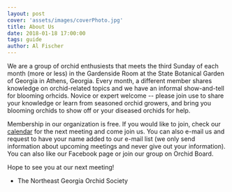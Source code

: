 ```yaml
---
layout: post
cover: 'assets/images/coverPhoto.jpg'
title: About Us
date: 2018-01-18 17:00:00
tags: guide
author: Al Fischer
---
```


We are a group of orchid enthusiests that meets the third Sunday of each month (more or less) in the Gardenside Room at the State Botanical Garden of Georgia in Athens, Georgia.  Every month, a different member shares knowledge on orchid-related topics and we have an informal show-and-tell for blooming orhcids.  Novice or expert welcome -- please join use to share your knowledge or learn from seasoned orchid growers, and bring you blooming orchids to show off or your diseased orchids for help.

Membership in our organization is free.  If you would like to join, check our [calendar](https://calendar.google.com/calendar?cid=OGdwZmVwczhnZGNmYWdxdWJnYmNuZHYyYmNAZ3JvdXAuY2FsZW5kYXIuZ29vZ2xlLmNvbQ) for the next meeting and come join us.  You can also e-mail us and request to have your name added to our e-mail list (we only send information about upcoming meetings and never give out your information).  You can also like our Facebook page or join our group on Orchid Board.

Hope to see you at our next meeting!

- The Northeast Georgia Orchid Society